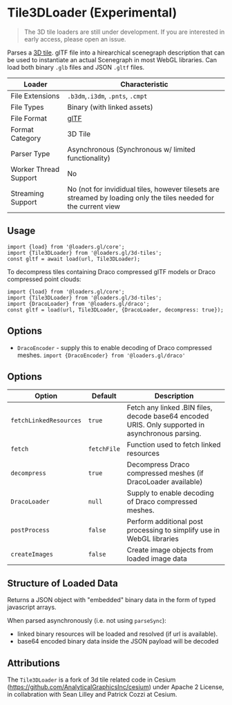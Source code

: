 # Tile3DLoader (Experimental)

> The 3D tile loaders are still under development. If you are interested in early access, please open an issue.

Parses a [3D tile](https://github.com/AnalyticalGraphicsInc/3d-tiles). glTF file into a hirearchical scenegraph description that can be used to instantiate an actual Scenegraph in most WebGL libraries. Can load both binary `.glb` files and JSON `.gltf` files.

| Loader                | Characteristic                                                                                                    |
| --------------------- | ----------------------------------------------------------------------------------------------------------------- |
| File Extensions       | `.b3dm`,`.i3dm`, `.pnts`, `.cmpt`                                                                                 |
| File Types            | Binary (with linked assets)                                                                                       |
| File Format           | [glTF](https://github.com/AnalyticalGraphicsInc/3d-tiles/tree/master/specification#tile-format-specifications)    |
| Format Category       | 3D Tile                                                                                                           |
| Parser Type           | Asynchronous (Synchronous w/ limited functionality)                                                               |
| Worker Thread Support | No                                                                                                                |
| Streaming Support     | No (not for invididual tiles, however tilesets are streamed by loading only the tiles needed for the current view |

## Usage

```
import {load} from '@loaders.gl/core';
import {Tile3DLoader} from '@loaders.gl/3d-tiles';
const gltf = await load(url, Tile3DLoader);
```

To decompress tiles containing Draco compressed glTF models or Draco compressed point clouds:

```
import {load} from '@loaders.gl/core';
import {Tile3DLoader} from '@loaders.gl/3d-tiles';
import {DracoLoader} from '@loaders.gl/draco';
const gltf = load(url, Tile3DLoader, {DracoLoader, decompress: true});
```

## Options

- `DracoEncoder` - supply this to enable decoding of Draco compressed meshes. `import {DracoEncoder} from '@loaders.gl/draco'`

## Options

| Option                 | Default     | Description                                                                                      |
| ---------------------- | ----------- | ------------------------------------------------------------------------------------------------ |
| `fetchLinkedResources` | `true`      | Fetch any linked .BIN files, decode base64 encoded URIS. Only supported in asynchronous parsing. |
| `fetch`                | `fetchFile` | Function used to fetch linked resources                                                          |
| `decompress`           | `true`      | Decompress Draco compressed meshes (if DracoLoader available)                                    |
| `DracoLoader`          | `null`      | Supply to enable decoding of Draco compressed meshes.                                            |
| `postProcess`          | `false`     | Perform additional post processing to simplify use in WebGL libraries                            |
| `createImages`         | `false`     | Create image objects from loaded image data                                                      |

## Structure of Loaded Data

Returns a JSON object with "embedded" binary data in the form of typed javascript arrays.

When parsed asynchronously (i.e. not using `parseSync`):

- linked binary resources will be loaded and resolved (if url is available).
- base64 encoded binary data inside the JSON payload will be decoded

## Attributions

The `Tile3DLoader` is a fork of 3d tile related code in Cesium (https://github.com/AnalyticalGraphicsInc/cesium) under Apache 2 License, in collabration with Sean Lilley and Patrick Cozzi at Cesium.
